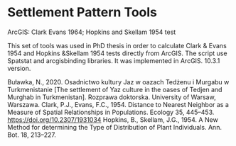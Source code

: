 # Settlement Pattern Tools 

  ArcGIS: Clark Evans 1964; Hopkins and Skellam 1954 test

This set of tools was used in PhD thesis in order to calculate Clark & Evans 1954 and Hopkins &Skellam 1954 tests directly from ArcGIS. The script use Spatstat and arcgisbinding libraries. It was implemented in ArcGIS. 10.3.1 version.

Buławka, N., 2020. Osadnictwo kultury Jaz w oazach Tedżenu i Murgabu w Turkmenistanie [The settlement of Yaz culture in the oases of Tedjen and Murghab in Turkmenistan]. Rozprawa doktorska. University of Warsaw, Warszawa.
Clark, P.J., Evans, F.C., 1954. Distance to Nearest Neighbor as a Measure of Spatial Relationships in Populations. Ecology 35, 445–453. https://doi.org/10.2307/1931034
Hopkins, B., Skellam, J.G., 1954. A New Method for determining the Type of Distribution of Plant Individuals. Ann. Bot. 18, 213–227.
